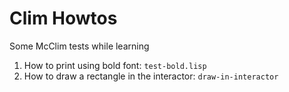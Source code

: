 # Clim Howtos
Some McClim tests while learning 

1. How to print using bold font: `test-bold.lisp`
2. How to draw a rectangle in the interactor: `draw-in-interactor`

